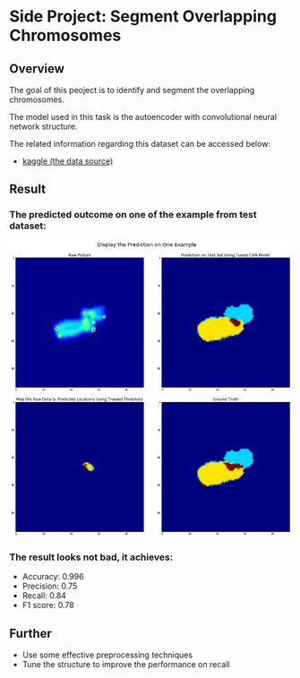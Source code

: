 # Side Project: Segment Overlapping Chromosomes

## Overview
The goal of this peoject is to identify and segment the overlapping chromosomes.

The model used in this task is the autoencoder with convolutional neural network structure.

The related information regarding this dataset can be accessed below:
* [kaggle (the data source)](https://www.kaggle.com/jeanpat/overlapping-chromosomes)

## Result
### The predicted outcome on one of the example from test dataset:
<img src="https://github.com/lwkuant/Side_project_Overlapping_chromosomes/blob/master/prediction.png">

### The result looks not bad, it achieves:
* Accuracy: 0.996
* Precision: 0.75
* Recall: 0.84
* F1 score: 0.78

## Further
* Use some effective preprocessing techniques
* Tune the structure to improve the performance on recall
